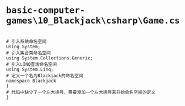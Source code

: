# `basic-computer-games\10_Blackjack\csharp\Game.cs`

```

# 引入系统命名空间
using System;
# 引入集合类命名空间
using System.Collections.Generic;
# 引入LINQ查询命名空间
using System.Linq;
# 定义一个名为Blackjack的命名空间
namespace Blackjack
{
# 代码中缺少了一个左大括号，需要添加一个左大括号来开始命名空间的定义
}

```